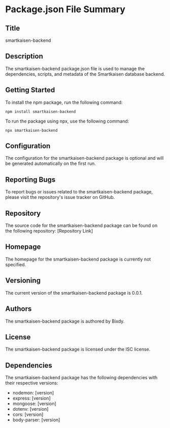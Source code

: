 # Package.json File Summary

## Title
smartkaisen-backend

## Description
The smartkaisen-backend package.json file is used to manage the dependencies, scripts, and metadata of the Smartkaisen database backend.

## Getting Started
To install the npm package, run the following command:
```
npm install smartkaisen-backend
```
To run the package using npx, use the following command:
```
npx smartkaisen-backend
```

## Configuration
The configuration for the smartkaisen-backend package is optional and will be generated automatically on the first run.

## Reporting Bugs
To report bugs or issues related to the smartkaisen-backend package, please visit the repository's issue tracker on GitHub.

## Repository
The source code for the smartkaisen-backend package can be found on the following repository:
[Repository Link]

## Homepage
The homepage for the smartkaisen-backend package is currently not specified.

## Versioning
The current version of the smartkaisen-backend package is 0.0.1.

## Authors
The smartkaisen-backend package is authored by Bixdy.

## License
The smartkaisen-backend package is licensed under the ISC license.

## Dependencies
The smartkaisen-backend package has the following dependencies with their respective versions:
- nodemon: [version]
- express: [version]
- mongoose: [version]
- dotenv: [version]
- cors: [version]
- body-parser: [version]